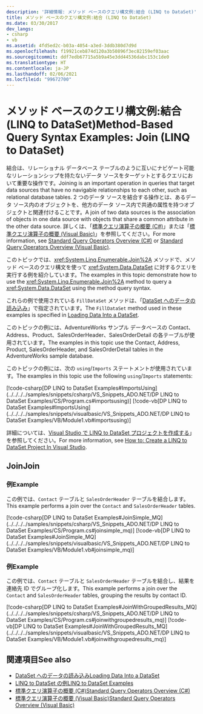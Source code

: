 ```yaml
---
description: '詳細情報: メソッド ベースのクエリ構文例:結合 (LINQ to DataSet)'
title: メソッド ベースのクエリ構文例:結合 (LINQ to DataSet)
ms.date: 03/30/2017
dev_langs:
- csharp
- vb
ms.assetid: 4fd5ed2c-b03a-4054-a3ed-3ddb380d7d9d
ms.openlocfilehash: f19921ceb874d120a3b50896f3ec82159ef03aac
ms.sourcegitcommit: ddf7edb67715a5b9a45e3dd44536dabc153c1de0
ms.translationtype: HT
ms.contentlocale: ja-JP
ms.lasthandoff: 02/06/2021
ms.locfileid: "99672700"
---
```

# <a name="method-based-query-syntax-examples-join-linq-to-dataset"></a><span data-ttu-id="9986d-103">メソッド ベースのクエリ構文例:結合 (LINQ to DataSet)</span><span class="sxs-lookup"><span data-stu-id="9986d-103">Method-Based Query Syntax Examples: Join (LINQ to DataSet)</span></span>

<span data-ttu-id="9986d-104">結合は、リレーショナル データベース テーブルのように互いにナビゲート可能なリレーションシップを持たないデータ ソースをターゲットとするクエリにおいて重要な操作です。</span><span class="sxs-lookup"><span data-stu-id="9986d-104">Joining is an important operation in queries that target data sources that have no navigable relationships to each other, such as relational database tables.</span></span> <span data-ttu-id="9986d-105">2 つのデータ ソースを結合する操作とは、あるデータ ソース内のオブジェクトを、他方のデータ ソース内で共通の属性を持つオブジェクトと関連付けることです。</span><span class="sxs-lookup"><span data-stu-id="9986d-105">A join of two data sources is the association of objects in one data source with objects that share a common attribute in the other data source.</span></span> <span data-ttu-id="9986d-106">詳しくは、「[標準クエリ演算子の概要 (C#)](../../../csharp/programming-guide/concepts/linq/standard-query-operators-overview.md)」または「[標準クエリ演算子の概要 (Visual Basic)](../../../visual-basic/programming-guide/concepts/linq/standard-query-operators-overview.md)」を参照してください。</span><span class="sxs-lookup"><span data-stu-id="9986d-106">For more information, see [Standard Query Operators Overview (C#)](../../../csharp/programming-guide/concepts/linq/standard-query-operators-overview.md) or [Standard Query Operators Overview (Visual Basic)](../../../visual-basic/programming-guide/concepts/linq/standard-query-operators-overview.md).</span></span>  
  
 <span data-ttu-id="9986d-107">このトピックでは、<xref:System.Linq.Enumerable.Join%2A> メソッドで、メソッド ベースのクエリ構文を使って <xref:System.Data.DataSet> に対するクエリを実行する例を紹介しています。</span><span class="sxs-lookup"><span data-stu-id="9986d-107">The examples in this topic demonstrate how to use the <xref:System.Linq.Enumerable.Join%2A> method to query a <xref:System.Data.DataSet> using the method query syntax.</span></span>  
  
 <span data-ttu-id="9986d-108">これらの例で使用されている `FillDataSet` メソッドは、「[DataSet へのデータの読み込み](loading-data-into-a-dataset.md)」で指定されています。</span><span class="sxs-lookup"><span data-stu-id="9986d-108">The `FillDataSet` method used in these examples is specified in [Loading Data Into a DataSet](loading-data-into-a-dataset.md).</span></span>  
  
 <span data-ttu-id="9986d-109">このトピックの例には、AdventureWorks サンプル データベースの Contact、Address、Product、SalesOrderHeader、SalesOrderDetail の各テーブルが使用されています。</span><span class="sxs-lookup"><span data-stu-id="9986d-109">The examples in this topic use the Contact, Address, Product, SalesOrderHeader, and SalesOrderDetail tables in the AdventureWorks sample database.</span></span>  
  
 <span data-ttu-id="9986d-110">このトピックの例には、次の `using`/`Imports` ステートメントが使用されています。</span><span class="sxs-lookup"><span data-stu-id="9986d-110">The examples in this topic use the following `using`/`Imports` statements:</span></span>  
  
 [!code-csharp[DP LINQ to DataSet Examples#ImportsUsing](../../../../samples/snippets/csharp/VS_Snippets_ADO.NET/DP LINQ to DataSet Examples/CS/Program.cs#importsusing)]
 [!code-vb[DP LINQ to DataSet Examples#ImportsUsing](../../../../samples/snippets/visualbasic/VS_Snippets_ADO.NET/DP LINQ to DataSet Examples/VB/Module1.vb#importsusing)]  
  
 <span data-ttu-id="9986d-111">詳細については、[Visual Studio で LINQ to DataSet プロジェクトを作成する](how-to-create-a-linq-to-dataset-project-in-vs.md)」を参照してください。</span><span class="sxs-lookup"><span data-stu-id="9986d-111">For more information, see [How to: Create a LINQ to DataSet Project In Visual Studio](how-to-create-a-linq-to-dataset-project-in-vs.md).</span></span>  
  
## <a name="join"></a><span data-ttu-id="9986d-112">Join</span><span class="sxs-lookup"><span data-stu-id="9986d-112">Join</span></span>  
  
### <a name="example"></a><span data-ttu-id="9986d-113">例</span><span class="sxs-lookup"><span data-stu-id="9986d-113">Example</span></span>  

 <span data-ttu-id="9986d-114">この例では、`Contact` テーブルと `SalesOrderHeader` テーブルを結合します。</span><span class="sxs-lookup"><span data-stu-id="9986d-114">This example performs a join over the `Contact` and `SalesOrderHeader` tables.</span></span>  
  
 [!code-csharp[DP LINQ to DataSet Examples#JoinSimple_MQ](../../../../samples/snippets/csharp/VS_Snippets_ADO.NET/DP LINQ to DataSet Examples/CS/Program.cs#joinsimple_mq)]
 [!code-vb[DP LINQ to DataSet Examples#JoinSimple_MQ](../../../../samples/snippets/visualbasic/VS_Snippets_ADO.NET/DP LINQ to DataSet Examples/VB/Module1.vb#joinsimple_mq)]  
  
### <a name="example"></a><span data-ttu-id="9986d-115">例</span><span class="sxs-lookup"><span data-stu-id="9986d-115">Example</span></span>  

 <span data-ttu-id="9986d-116">この例では、`Contact` テーブルと `SalesOrderHeader` テーブルを結合し、結果を連絡先 ID でグループ化します。</span><span class="sxs-lookup"><span data-stu-id="9986d-116">This example performs a join over the `Contact` and `SalesOrderHeader` tables, grouping the results by contact ID.</span></span>  
  
 [!code-csharp[DP LINQ to DataSet Examples#JoinWithGroupedResults_MQ](../../../../samples/snippets/csharp/VS_Snippets_ADO.NET/DP LINQ to DataSet Examples/CS/Program.cs#joinwithgroupedresults_mq)]
 [!code-vb[DP LINQ to DataSet Examples#JoinWithGroupedResults_MQ](../../../../samples/snippets/visualbasic/VS_Snippets_ADO.NET/DP LINQ to DataSet Examples/VB/Module1.vb#joinwithgroupedresults_mq)]  
  
## <a name="see-also"></a><span data-ttu-id="9986d-117">関連項目</span><span class="sxs-lookup"><span data-stu-id="9986d-117">See also</span></span>

- [<span data-ttu-id="9986d-118">DataSet へのデータの読み込み</span><span class="sxs-lookup"><span data-stu-id="9986d-118">Loading Data Into a DataSet</span></span>](loading-data-into-a-dataset.md)
- [<span data-ttu-id="9986d-119">LINQ to DataSet の例</span><span class="sxs-lookup"><span data-stu-id="9986d-119">LINQ to DataSet Examples</span></span>](linq-to-dataset-examples.md)
- [<span data-ttu-id="9986d-120">標準クエリ演算子の概要 (C#)</span><span class="sxs-lookup"><span data-stu-id="9986d-120">Standard Query Operators Overview (C#)</span></span>](../../../csharp/programming-guide/concepts/linq/standard-query-operators-overview.md)
- [<span data-ttu-id="9986d-121">標準クエリ演算子の概要 (Visual Basic)</span><span class="sxs-lookup"><span data-stu-id="9986d-121">Standard Query Operators Overview (Visual Basic)</span></span>](../../../visual-basic/programming-guide/concepts/linq/standard-query-operators-overview.md)
